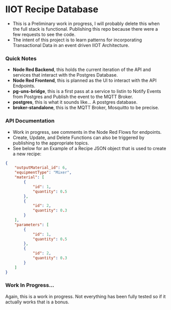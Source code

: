 # IIOT Recipe Database
- This is a Preliminary work in progress, I will probably delete this when the full stack is functional. Publishing this repo because there were a few requests to see the code.
- The intent of this project is to learn patterns for incorporating Transactional Data in an event driven IIOT Architecture.

### Quick Notes
- **Node Red Backend**, this holds the current iteration of the API and services that interact with the Postgres Database.
- **Node Red Frontend**, this is planned as the UI to interact with the API Endpoints.
- **pg-uns-bridge**, this is a first pass at a service to listin to Notify Events from Postgres and Publish the event to the MQTT Broker.
- **postgres**, this is what it sounds like... A postgres database.
- **broker-standalone**, this is the MQTT Broker, Mosquitto to be precise.

### API Documentation
- Work in progress, see comments in the Node Red Flows for endpoints.
- Create, Update, and Delete Functions can also be triggered by publishing to the appropriate topics.
- See below for an Example of a Recipe JSON object that is used to create a new recipe:

```json
{
	"outputMaterial_id": 6,
	"equipmentType": "Mixer",
	"material": [
		{
			"id": 1,
			"quantity": 0.5
		},
		{
			"id": 2,
			"quantity": 0.3
		}
	],
	"parameters": [
		{
			"id": 1,
			"quantity": 0.5
		},
		{
			"id": 2,
			"quantity": 0.3
		}
	]
}
```

### Work In Progress...
Again, this is a work in progress. Not everything has been fully tested so if it actually works that is a bonus.
